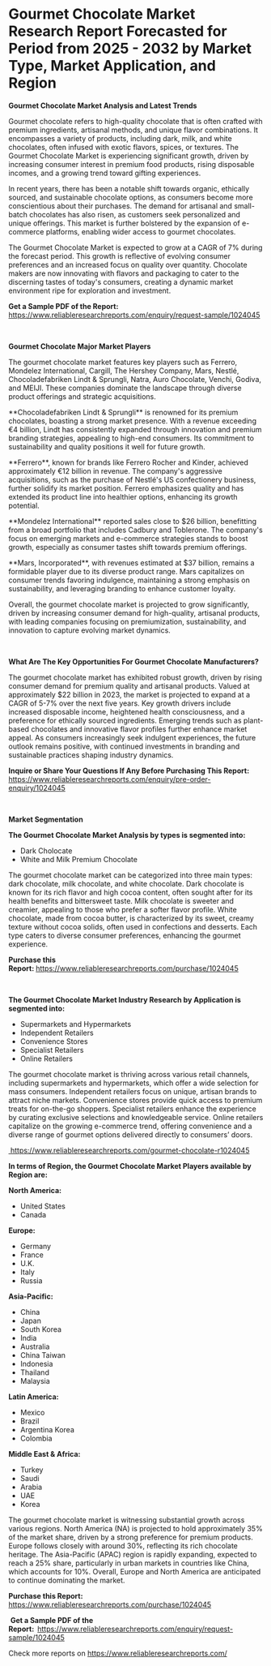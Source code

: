 <p><h1>Gourmet Chocolate Market Research Report Forecasted for Period from 2025 -  2032 by Market Type, Market Application, and Region</h1></p><p><strong>Gourmet Chocolate Market Analysis and Latest Trends</strong></p>
<p><p>Gourmet chocolate refers to high-quality chocolate that is often crafted with premium ingredients, artisanal methods, and unique flavor combinations. It encompasses a variety of products, including dark, milk, and white chocolates, often infused with exotic flavors, spices, or textures. The Gourmet Chocolate Market is experiencing significant growth, driven by increasing consumer interest in premium food products, rising disposable incomes, and a growing trend toward gifting experiences.</p><p>In recent years, there has been a notable shift towards organic, ethically sourced, and sustainable chocolate options, as consumers become more conscientious about their purchases. The demand for artisanal and small-batch chocolates has also risen, as customers seek personalized and unique offerings. This market is further bolstered by the expansion of e-commerce platforms, enabling wider access to gourmet chocolates.</p><p>The Gourmet Chocolate Market is expected to grow at a CAGR of 7% during the forecast period. This growth is reflective of evolving consumer preferences and an increased focus on quality over quantity. Chocolate makers are now innovating with flavors and packaging to cater to the discerning tastes of today's consumers, creating a dynamic market environment ripe for exploration and investment.</p></p>
<p><strong>Get a Sample PDF of the Report:&nbsp;</strong> <a href="https://www.reliableresearchreports.com/enquiry/request-sample/1024045?utm_campaign=3111&utm_medium=2&utm_source=Github&utm_content=ia&utm_term=07032025&utm_id=gourmet-chocolate">https://www.reliableresearchreports.com/enquiry/request-sample/1024045</a></p>
<p>&nbsp;</p>
<p><strong>Gourmet Chocolate Major Market Players</strong></p>
<p><p>The gourmet chocolate market features key players such as Ferrero, Mondelez International, Cargill, The Hershey Company, Mars, Nestlé, Chocoladefabriken Lindt & Sprungli, Natra, Auro Chocolate, Venchi, Godiva, and MEIJI. These companies dominate the landscape through diverse product offerings and strategic acquisitions.</p><p>**Chocoladefabriken Lindt & Sprungli** is renowned for its premium chocolates, boasting a strong market presence. With a revenue exceeding €4 billion, Lindt has consistently expanded through innovation and premium branding strategies, appealing to high-end consumers. Its commitment to sustainability and quality positions it well for future growth.</p><p>**Ferrero**, known for brands like Ferrero Rocher and Kinder, achieved approximately €12 billion in revenue. The company's aggressive acquisitions, such as the purchase of Nestlé's US confectionery business, further solidify its market position. Ferrero emphasizes quality and has extended its product line into healthier options, enhancing its growth potential.</p><p>**Mondelez International** reported sales close to $26 billion, benefitting from a broad portfolio that includes Cadbury and Toblerone. The company's focus on emerging markets and e-commerce strategies stands to boost growth, especially as consumer tastes shift towards premium offerings.</p><p>**Mars, Incorporated**, with revenues estimated at $37 billion, remains a formidable player due to its diverse product range. Mars capitalizes on consumer trends favoring indulgence, maintaining a strong emphasis on sustainability, and leveraging branding to enhance customer loyalty.</p><p>Overall, the gourmet chocolate market is projected to grow significantly, driven by increasing consumer demand for high-quality, artisanal products, with leading companies focusing on premiumization, sustainability, and innovation to capture evolving market dynamics.</p></p>
<p>&nbsp;</p>
<p><strong>What Are The Key Opportunities For Gourmet Chocolate Manufacturers?</strong></p>
<p><p>The gourmet chocolate market has exhibited robust growth, driven by rising consumer demand for premium quality and artisanal products. Valued at approximately $22 billion in 2023, the market is projected to expand at a CAGR of 5-7% over the next five years. Key growth drivers include increased disposable income, heightened health consciousness, and a preference for ethically sourced ingredients. Emerging trends such as plant-based chocolates and innovative flavor profiles further enhance market appeal. As consumers increasingly seek indulgent experiences, the future outlook remains positive, with continued investments in branding and sustainable practices shaping industry dynamics.</p></p>
<p><strong>Inquire or Share Your Questions If Any Before Purchasing This Report:</strong> <a href="https://www.reliableresearchreports.com/enquiry/pre-order-enquiry/1024045?utm_campaign=3111&utm_medium=2&utm_source=Github&utm_content=ia&utm_term=07032025&utm_id=gourmet-chocolate">https://www.reliableresearchreports.com/enquiry/pre-order-enquiry/1024045</a></p>
<p>&nbsp;</p>
<p><strong>Market Segmentation</strong></p>
<p><strong>The Gourmet Chocolate Market Analysis by types is segmented into:</strong></p>
<p><ul><li>Dark Cholocate</li><li>White and Milk Premium Chocolate</li></ul></p>
<p><p>The gourmet chocolate market can be categorized into three main types: dark chocolate, milk chocolate, and white chocolate. Dark chocolate is known for its rich flavor and high cocoa content, often sought after for its health benefits and bittersweet taste. Milk chocolate is sweeter and creamier, appealing to those who prefer a softer flavor profile. White chocolate, made from cocoa butter, is characterized by its sweet, creamy texture without cocoa solids, often used in confections and desserts. Each type caters to diverse consumer preferences, enhancing the gourmet experience.</p></p>
<p><strong>Purchase this Report:&nbsp;</strong><a href="https://www.reliableresearchreports.com/purchase/1024045?utm_campaign=3111&utm_medium=2&utm_source=Github&utm_content=ia&utm_term=07032025&utm_id=gourmet-chocolate">https://www.reliableresearchreports.com/purchase/1024045</a></p>
<p>&nbsp;</p>
<p><strong>The Gourmet Chocolate Market Industry Research by Application is segmented into:</strong></p>
<p><ul><li>Supermarkets and Hypermarkets</li><li>Independent Retailers</li><li>Convenience Stores</li><li>Specialist Retailers</li><li>Online Retailers</li></ul></p>
<p><p>The gourmet chocolate market is thriving across various retail channels, including supermarkets and hypermarkets, which offer a wide selection for mass consumers. Independent retailers focus on unique, artisan brands to attract niche markets. Convenience stores provide quick access to premium treats for on-the-go shoppers. Specialist retailers enhance the experience by curating exclusive selections and knowledgeable service. Online retailers capitalize on the growing e-commerce trend, offering convenience and a diverse range of gourmet options delivered directly to consumers’ doors.</p></p>
<p><a href="https://www.reliableresearchreports.com/gourmet-chocolate-r1024045?utm_campaign=3111&utm_medium=2&utm_source=Github&utm_content=ia&utm_term=07032025&utm_id=gourmet-chocolate">&nbsp;https://www.reliableresearchreports.com/gourmet-chocolate-r1024045</a></p>
<p><strong>In terms of Region, the Gourmet Chocolate Market Players available by Region are:</strong></p>
<p>
    <p> <strong> North America: </strong>
        <ul>
            <li>United States</li>
            <li>Canada</li>
        </ul>
        </p> 
    <p> <strong> Europe: </strong>
        <ul>
            <li>Germany</li>
            <li>France</li>
            <li>U.K.</li>
            <li>Italy</li>
            <li>Russia</li>
        </ul>
        </p> 
    <p> <strong> Asia-Pacific: </strong>
        <ul>
            <li>China</li>
            <li>Japan</li>
            <li>South Korea</li>
            <li>India</li>
            <li>Australia</li>
            <li>China Taiwan</li>
            <li>Indonesia</li>
            <li>Thailand</li>
            <li>Malaysia</li>
        </ul>
        </p> 
    <p> <strong> Latin America: </strong>
        <ul>
            <li>Mexico</li>
            <li>Brazil</li>
            <li>Argentina Korea</li>
            <li>Colombia</li>
        </ul>
        </p> 
    <p> <strong> Middle East & Africa: </strong>
        <ul>
            <li>Turkey</li>
            <li>Saudi</li>
            <li>Arabia</li>
            <li>UAE</li>
            <li>Korea</li>
        </ul>
    </p>
    </p>
<p><p>The gourmet chocolate market is witnessing substantial growth across various regions. North America (NA) is projected to hold approximately 35% of the market share, driven by a strong preference for premium products. Europe follows closely with around 30%, reflecting its rich chocolate heritage. The Asia-Pacific (APAC) region is rapidly expanding, expected to reach a 25% share, particularly in urban markets in countries like China, which accounts for 10%. Overall, Europe and North America are anticipated to continue dominating the market.</p></p>
<p><strong>Purchase this Report: </strong><a href="https://www.reliableresearchreports.com/purchase/1024045?utm_campaign=3111&utm_medium=2&utm_source=Github&utm_content=ia&utm_term=07032025&utm_id=gourmet-chocolate">https://www.reliableresearchreports.com/purchase/1024045</a></p>
<p>&nbsp;<strong>Get a Sample PDF of the Report:&nbsp;&nbsp;</strong><a href="https://www.reliableresearchreports.com/enquiry/request-sample/1024045?utm_campaign=3111&utm_medium=2&utm_source=Github&utm_content=ia&utm_term=07032025&utm_id=gourmet-chocolate">https://www.reliableresearchreports.com/enquiry/request-sample/1024045</a></p>
<p><strong></strong></p>
<p>Check more reports on <a href="https://www.reliableresearchreports.com/?utm_campaign=3111&utm_medium=2&utm_source=Github&utm_content=ia&utm_term=07032025&utm_id=gourmet-chocolate">https://www.reliableresearchreports.com/</a></p>